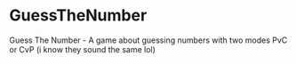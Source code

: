 # GuessTheNumber
Guess The Number - A game about guessing numbers with two modes PvC or CvP (i know they sound the same lol)
